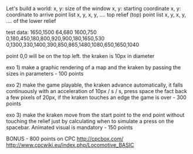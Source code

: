 Let's build a world:
x, y: size of the window
x, y: starting coordinate
x, y: coordinate to arrive
point list x, y, x, y, .... top relief (top)
point list x, y, x, y, .... of the lower relief

test data:
1650,1500
64,680
1600,750
0,180,450,180,800,920,900,180,1650,530
0,1300,330,1400,390,850,865,1480,1080,650,1650,1040

point 0,0 will be on the top left. the kraken is 10px in diameter

exo 1) make a graphic rendering of a map and the kraken by passing the sizes in
parameters - 100 points

exo 2) make the game playable, the kraken advance automatically, it falls
continuously with an acceleration of 10px / s / s, press space the fact back a
few pixels of 20px, if the kraken touches an edge the game is over - 300 points

exo 3) make the kraken move from the start point to the end point without
touching the relief just by calculating when to simulate a press on the
spacebar. Animated visual is mandatory - 150 points

BONUS - 800 points on CPC
http://cpcbox.com/
http://www.cpcwiki.eu/index.php/Locomotive_BASIC
